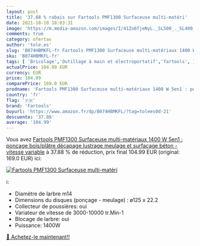 ```yaml
---
layout: post
title: '37.88 % rabais sur Fartools PMF1300 Surfaceuse multi-matéri'
date: 2021-10-10 18:03:31
image: 'https://m.media-amazon.com/images/I/41Zo6fjeNyL._SL500_._SL400_.jpg'
comments: true
category: ofertas
author: 'tole.es'
slug: 'B074HBMKFL-fr Fartools PMF1300 Surfaceuse multi-matériaux 1400 W 5en1 :...'
sku: 'B074HBMKFL-fr'
tags: [ 'Bricolage','Outillage à main et électroportatif','fartools', ]
actualPrice: 104.99 EUR
currency: EUR
price: 104.99
comparePrice: 169.0 EUR
prodname: 'Fartools PMF1300 Surfaceuse multi-matériaux 1400 W 5en1 : ponçage  bois/plâtre   décapage  lustrage  meulage et surfaçage béton - vitesse variable'
country: 'fr'
flag: '🇫🇷'
brand: 'Fartools'
buyurl: 'https://www.amazon.fr/dp/B074HBMKFL/?tag=tolees0d-21'
descuento: '37.88'
average: '104.99'
---
```


Vous avez [Fartools PMF1300 Surfaceuse multi-matériaux 1400 W 5en1 : ponçage  bois/plâtre   décapage  lustrage  meulage et surfaçage béton - vitesse variable](https://www.amazon.fr/dp/B074HBMKFL/?tag=tolees0d-21)  à  37.88 % de réduction, prix final  104.99 EUR (original: 169.0 EUR) ici:

[![Fartools PMF1300 Surfaceuse multi-matéri](https://m.media-amazon.com/images/I/41Zo6fjeNyL._SL500_._SL400_.jpg)](https://www.amazon.fr/dp/B074HBMKFL/?tag=tolees0d-21)

ℹ️:

- Diamètre de larbre m14
- Dimensions du disques (ponçage - meulage) : ø125 x 22.2
- Collecteur de poussières: oui
- Variateur de vitesse de 3000-10000 tr.Min-1
- Blocage de larbre: oui
- Puissance: 1400W

[🛒 Achetez-le maintenant!!](https://www.amazon.fr/dp/B074HBMKFL/?tag=tolees0d-21)
